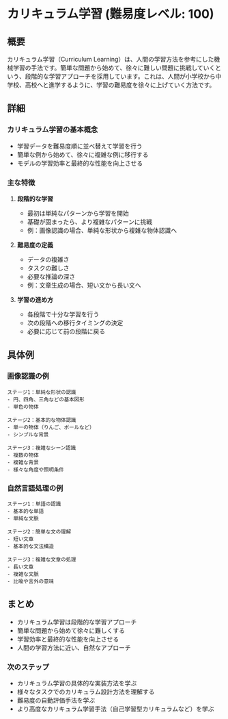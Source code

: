 # カリキュラム学習 (難易度レベル: 100)

## 概要
カリキュラム学習（Curriculum Learning）は、人間の学習方法を参考にした機械学習の手法です。簡単な問題から始めて、徐々に難しい問題に挑戦していくという、段階的な学習アプローチを採用しています。これは、人間が小学校から中学校、高校へと進学するように、学習の難易度を徐々に上げていく方法です。

## 詳細
### カリキュラム学習の基本概念
- 学習データを難易度順に並べ替えて学習を行う
- 簡単な例から始めて、徐々に複雑な例に移行する
- モデルの学習効率と最終的な性能を向上させる

### 主な特徴
1. **段階的な学習**
   - 最初は単純なパターンから学習を開始
   - 基礎が固まったら、より複雑なパターンに挑戦
   - 例：画像認識の場合、単純な形状から複雑な物体認識へ

2. **難易度の定義**
   - データの複雑さ
   - タスクの難しさ
   - 必要な推論の深さ
   - 例：文章生成の場合、短い文から長い文へ

3. **学習の進め方**
   - 各段階で十分な学習を行う
   - 次の段階への移行タイミングの決定
   - 必要に応じて前の段階に戻る

## 具体例
### 画像認識の例
```
ステージ1：単純な形状の認識
- 円、四角、三角などの基本図形
- 単色の物体

ステージ2：基本的な物体認識
- 単一の物体（りんご、ボールなど）
- シンプルな背景

ステージ3：複雑なシーン認識
- 複数の物体
- 複雑な背景
- 様々な角度や照明条件
```

### 自然言語処理の例
```
ステージ1：単語の認識
- 基本的な単語
- 単純な文脈

ステージ2：簡単な文の理解
- 短い文章
- 基本的な文法構造

ステージ3：複雑な文章の処理
- 長い文章
- 複雑な文脈
- 比喩や言外の意味
```

## まとめ
- カリキュラム学習は段階的な学習アプローチ
- 簡単な問題から始めて徐々に難しくする
- 学習効率と最終的な性能を向上させる
- 人間の学習方法に近い、自然なアプローチ

### 次のステップ
- カリキュラム学習の具体的な実装方法を学ぶ
- 様々なタスクでのカリキュラム設計方法を理解する
- 難易度の自動評価手法を学ぶ
- より高度なカリキュラム学習手法（自己学習型カリキュラムなど）を学ぶ 
